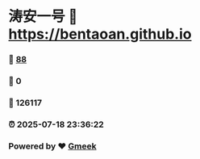 # 涛安一号 :link: https://bentaoan.github.io 
### :page_facing_up: [88](https://bentaoan.github.io/tag.html) 
### :speech_balloon: 0 
### :hibiscus: 126117 
### :alarm_clock: 2025-07-18 23:36:22 
### Powered by :heart: [Gmeek](https://github.com/Meekdai/Gmeek)

